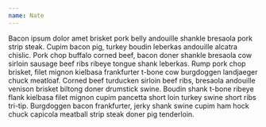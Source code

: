 ```yaml
---
name: Nate
---
```


Bacon ipsum dolor amet brisket pork belly andouille shankle bresaola pork strip steak. Cupim bacon pig, turkey boudin leberkas andouille alcatra chislic. Pork chop buffalo corned beef, bacon doner shankle bresaola cow sirloin sausage beef ribs ribeye tongue shank leberkas. Rump pork chop brisket, filet mignon kielbasa frankfurter t-bone cow burgdoggen landjaeger chuck meatloaf. Corned beef turducken sirloin beef ribs, bresaola andouille venison brisket biltong doner drumstick swine. Boudin shank t-bone ribeye flank kielbasa filet mignon cupim pancetta short loin turkey swine short ribs tri-tip. Burgdoggen bacon frankfurter, jerky shank swine cupim ham hock chuck capicola meatball strip steak doner pig tenderloin.